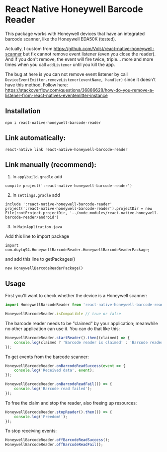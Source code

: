 # React Native Honeywell Barcode Reader

This package works with Honeywell devices that have an integrated barcode scanner, like the Honeywell EDA50K (tested).

Actually, I custom from https://github.com/Volst/react-native-honeywell-scanner but fix cannot remove event listener (even you close the reader). And if you don't remove, the event will fire twice, triple... more and more times when you call `addListener` until you kill the app.

The bug at here is you can not remove event listener by call `DeviceEventEmitter.removeListener(eventName, handler)` since it doesn't have this method. Follow here: https://stackoverflow.com/questions/36886628/how-do-you-remove-a-listener-from-react-natives-eventemitter-instance

## Installation

```
npm i react-native-honeywell-barcode-reader
```

## Link automatically:

```
react-native link react-native-honeywell-barcode-reader
```

## Link manually (recommend):

1. In `app\build.gradle` add
```
compile project(':react-native-honeywell-barcode-reader')
```

2. In `settings.gradle` add

```
include ':react-native-honeywell-barcode-reader'
project(':react-native-honeywell-barcode-reader').projectDir = new File(rootProject.projectDir, '../node_modules/react-native-honeywell-barcode-reader/android')
```

3. In `MainApplication.java`

Add this line to import package
```
import com.duytq94.HoneywellBarcodeReader.HoneywellBarcodeReaderPackage;
```
and add this line to getPackages()
```
new HoneywellBarcodeReaderPackage()
```

## Usage

First you'll want to check whether the device is a Honeywell scanner:

```js
import HoneywellBarcodeReader from 'react-native-honeywell-barcode-reader';

HoneywellBarcodeReader.isCompatible // true or false
```

The barcode reader needs to be "claimed" by your application; meanwhile no other application can use it. You can do that like this:

```js
HoneywellBarcodeReader.startReader().then((claimed) => {
    console.log(claimed ? 'Barcode reader is claimed' : 'Barcode reader is busy');
});
```

To get events from the barcode scanner:

```js
HoneywellBarcodeReader.onBarcodeReadSuccess(event => {
    console.log('Received data', event);
});

HoneywellBarcodeReader.onBarcodeReadFail(() => {
    console.log('Barcode read failed');
});
```

To free the claim and stop the reader, also freeing up resources:

```js
HoneywellBarcodeReader.stopReader().then(() => {
    console.log('Freedom!');
});
```

To stop receiving events:

```js
HoneywellBarcodeReader.offBarcodeReadSuccess();
HoneywellBarcodeReader.offBarcodeReadFail();
```

